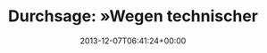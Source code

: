 ---
retweeted: false
source: <a href="http://www.myplume.com/" rel="nofollow">Plume for Android</a>
entities:
  hashtags: []
  symbols: []
  user_mentions: []
  urls: []
display_text_range:
- '0'
- '97'
favorite_count: '7'
id_str: '409211017995231232'
truncated: false
retweet_count: '3'
id: '409211017995231232'
created_at: Sat Dec 07 06:41:24 +0000 2013
favorited: false
full_text: "Durchsage:  »Wegen technischer Probleme gibt es zur Zeit keine Durchsagen.«
  \n\nDeutsche Meta Bahn."
lang: de
tags:
- pesos:twitter
date: '2013-12-07T06:41:24+00:00'
src: https://twitter.com/bascht/status/409211017995231232
original_url: https://twitter.com/bascht/status/409211017995231232
type: twitter_tweet
text: "Durchsage:  »Wegen technischer Probleme gibt es zur Zeit keine Durchsagen.«
  \n\nDeutsche Meta Bahn."
title: 'Durchsage:  »Wegen technischer '

---